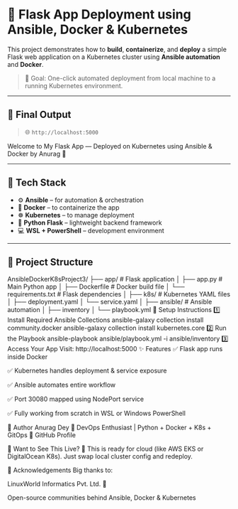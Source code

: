 # 🚀 Flask App Deployment using Ansible, Docker & Kubernetes

This project demonstrates how to **build**, **containerize**, and **deploy** a simple Flask web application on a Kubernetes cluster using **Ansible automation** and **Docker**.

> 🎯 Goal: One-click automated deployment from local machine to a running Kubernetes environment.

---

## 📸 Final Output

> 🌐 `http://localhost:5000`

Welcome to My Flask App — Deployed on Kubernetes using Ansible & Docker by Anurag 🚀

---

## 🧠 Tech Stack

- ⚙️ **Ansible** – for automation & orchestration
- 🐳 **Docker** – to containerize the app
- ☸️ **Kubernetes** – to manage deployment
- 🐍 **Python Flask** – lightweight backend framework
- 💻 **WSL + PowerShell** – development environment

---

## 📁 Project Structure

AnsibleDockerK8sProject3/
├── app/                   # Flask application
│   ├── app.py             # Main Python app
│   ├── Dockerfile         # Docker build file
│   └── requirements.txt   # Flask dependencies
│
├── k8s/                   # Kubernetes YAML files
│   ├── deployment.yaml
│   └── service.yaml
│
├── ansible/               # Ansible automation
│   ├── inventory
│   └── playbook.yml
🔧 Setup Instructions
1️⃣ Install Required Ansible Collections
ansible-galaxy collection install community.docker
ansible-galaxy collection install kubernetes.core
2️⃣ Run the Playbook
ansible-playbook ansible/playbook.yml -i ansible/inventory
3️⃣ Access Your App
Visit: http://localhost:5000
✨ Features
✅ Flask app runs inside Docker

✅ Kubernetes handles deployment & service exposure

✅ Ansible automates entire workflow

✅ Port 30080 mapped using NodePort service

✅ Fully working from scratch in WSL or Windows PowerShell



👤 Author
Anurag Dey
📍 DevOps Enthusiast | Python + Docker + K8s + GitOps
🔗 GitHub Profile

📢 Want to See This Live?
🚀 This is ready for cloud (like AWS EKS or DigitalOcean K8s). Just swap local cluster config and redeploy.

🙌 Acknowledgements
Big thanks to:

LinuxWorld Informatics Pvt. Ltd. 🙏

Open-source communities behind Ansible, Docker & Kubernetes






